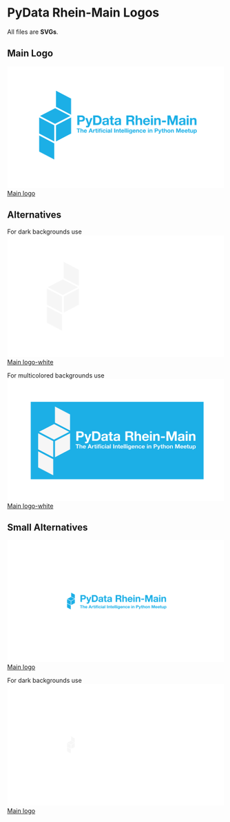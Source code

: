 # PyData Rhein-Main Logos

All files are **SVGs**.

## Main Logo

![Main logo](pydata-rhein-main-blue.svg)
[Main logo](pydata-rhein-main-blue.svg)

## Alternatives

For dark backgrounds use
![Main logo-white](pydata-rhein-main-white.svg)
[Main logo-white](pydata-rhein-main-white.svg)

For multicolored backgrounds use
![Main logo-white](pydata-rhein-main-white-blue.svg)
[Main logo-white](pydata-rhein-main-white-blue.svg)

## Small Alternatives
![Main logo](pydata-rhein-main-blue-sm.svg)
[Main logo](pydata-rhein-main-blue-sm.svg)

For dark backgrounds use
![Main logo](pydata-rhein-main-white-sm.svg)
[Main logo](pydata-rhein-main-white-sm.svg)
